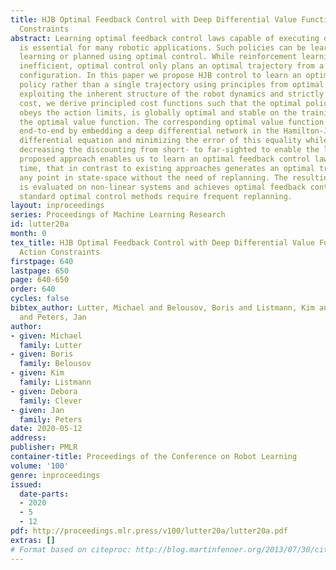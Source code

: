 ```yaml
---
title: HJB Optimal Feedback Control with Deep Differential Value Functions and Action
  Constraints
abstract: Learning optimal feedback control laws capable of executing optimal trajectories
  is essential for many robotic applications. Such policies can be learned using reinforcement
  learning or planned using optimal control. While reinforcement learning is sample
  inefficient, optimal control only plans an optimal trajectory from a specific starting
  configuration. In this paper we propose HJB control to learn an optimal feedback
  policy rather than a single trajectory using principles from optimal control. By
  exploiting the inherent structure of the robot dynamics and strictly convex action
  cost, we derive principled cost functions such that the optimal policy naturally
  obeys the action limits, is globally optimal and stable on the training domain given
  the optimal value function. The corresponding optimal value function is learned
  end-to-end by embedding a deep differential network in the Hamilton-Jacobi-Bellmann
  differential equation and minimizing the error of this equality while simultaneously
  decreasing the discounting from short- to far-sighted to enable the learning. Our
  proposed approach enables us to learn an optimal feedback control law in continuous
  time, that in contrast to existing approaches generates an optimal trajectory from
  any point in state-space without the need of replanning. The resulting approach
  is evaluated on non-linear systems and achieves optimal feedback control, where
  standard optimal control methods require frequent replanning.
layout: inproceedings
series: Proceedings of Machine Learning Research
id: lutter20a
month: 0
tex_title: HJB Optimal Feedback Control with Deep Differential Value Functions and
  Action Constraints
firstpage: 640
lastpage: 650
page: 640-650
order: 640
cycles: false
bibtex_author: Lutter, Michael and Belousov, Boris and Listmann, Kim and Clever, Debora
  and Peters, Jan
author:
- given: Michael
  family: Lutter
- given: Boris
  family: Belousov
- given: Kim
  family: Listmann
- given: Debora
  family: Clever
- given: Jan
  family: Peters
date: 2020-05-12
address: 
publisher: PMLR
container-title: Proceedings of the Conference on Robot Learning
volume: '100'
genre: inproceedings
issued:
  date-parts:
  - 2020
  - 5
  - 12
pdf: http://proceedings.mlr.press/v100/lutter20a/lutter20a.pdf
extras: []
# Format based on citeproc: http://blog.martinfenner.org/2013/07/30/citeproc-yaml-for-bibliographies/
---
```

